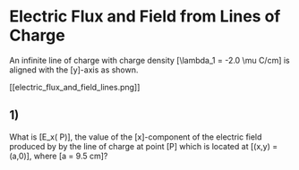 # Electric Flux and Field from Lines of Charge

An infinite line of charge with charge density 
\[\lambda_1 = -2.0 \mu C/cm\] is aligned with 
the \[y\]-axis as shown.

[[electric_flux_and_field_lines.png]]

## 1)
What is \[E_x( P)\], the value of the \[x\]-component 
of the electric field produced by by the line of charge 
at point \[P\] which is located at \[(x,y) = (a,0)\], 
where \[a = 9.5 cm\]?


